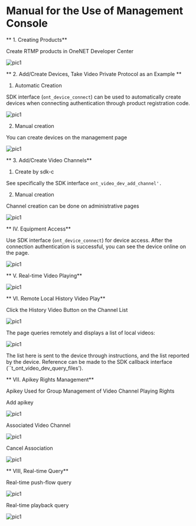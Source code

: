 # Manual for the Use of Management Console

** 1. Creating Products**

Create RTMP products in OneNET Developer Center

![pic1](/images\vedio-image\管理控制台01.png)

** 2. Add/Create Devices, Take Video Private Protocol as an Example **

1. Automatic Creation

SDK interface (``ont_device_connect``) can be used to automatically create devices when connecting authentication through product registration code.

![pic1](/images\vedio-image\管理控制台02.png)

2. Manual creation

You can create devices on the management page

![pic1](/images\vedio-image\管理控制台03.png)


** 3. Add/Create Video Channels**

1. Create by sdk-c

See specifically the SDK interface ```ont_video_dev_add_channel'.```

2. Manual creation

Channel creation can be done on administrative pages

![pic1](/images\vedio-image\管理控制台04.png)


** IV. Equipment Access**

Use SDK interface (``ont_device_connect``) for device access. After the connection authentication is successful, you can see the device online on the page.

![pic1](/images\vedio-image\管理控制台05.png)


** V. Real-time Video Playing**

![pic1](/images\vedio-image\管理控制台06.png)


** VI. Remote Local History Video Play**

Click the History Video Button on the Channel List

![pic1](/images\vedio-image\管理控制台07.png)


The page queries remotely and displays a list of local videos:

![pic1](/images\vedio-image\管理控制台08.png)


The list here is sent to the device through instructions, and the list reported by the device. Reference can be made to the SDK callback interface (``t_ont_video_dev_query_files').

** VII. Apikey Rights Management**

Apikey Used for Group Management of Video Channel Playing Rights

Add apikey

![pic1](/images\vedio-image\管理控制台09.png)


Associated Video Channel

![pic1](/images\vedio-image\管理控制台10.png)


Cancel Association

![pic1](/images\vedio-image\管理控制台11.png)


** VIII, Real-time Query**

Real-time push-flow query

![pic1](/images\vedio-image\管理控制台12.png)


Real-time playback query

![pic1](/images\vedio-image\管理控制台13.png)